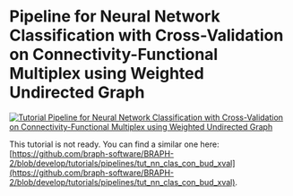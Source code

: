 # Pipeline for Neural Network Classification with Cross-Validation on Connectivity-Functional Multiplex using Weighted Undirected Graph

[![Tutorial Pipeline for Neural Network Classification with Cross-Validation on Connectivity-Functional Multiplex using Weighted Undirected Graph](https://img.shields.io/badge/PDF-Download-red?style=flat-square&logo=adobe-acrobat-reader)](tut_nn_clas_con_fun_mp_wu_xval.pdf)

This tutorial is not ready. You can find a similar one here: [https://github.com/braph-software/BRAPH-2/blob/develop/tutorials/pipelines/tut_nn_clas_con_bud_xval](https://github.com/braph-software/BRAPH-2/blob/develop/tutorials/pipelines/tut_nn_clas_con_bud_xval).

